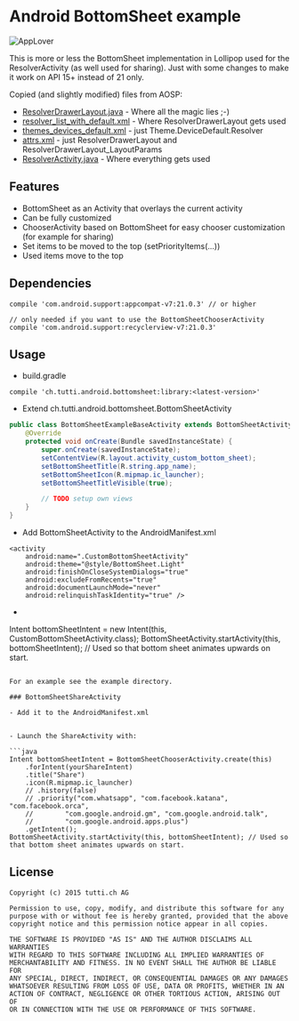 Android BottomSheet example
===========================

![AppLover](https://raw.github.com/tutti-ch/android-bottomsheet/master/preview.png)

This is more or less the BottomSheet implementation in Lollipop used for the ResolverActivity (as well used for sharing). Just with some changes to make it work on API 15+ instead of 21 only.

Copied (and slightly modified) files from AOSP:

- [ResolverDrawerLayout.java](https://github.com/android/platform_frameworks_base/blob/master/core/java/com/android/internal/widget/ResolverDrawerLayout.java) - Where all the magic lies ;-)
- [resolver_list_with_default.xml](https://github.com/android/platform_frameworks_base/blob/master/core/res/res/layout/resolver_list_with_default.xml) - Where ResolverDrawerLayout gets used
- [themes_devices_default.xml](https://github.com/android/platform_frameworks_base/blob/master/core/res/res/values/themes_device_defaults.xml) - just Theme.DeviceDefault.Resolver
- [attrs.xml](https://github.com/android/platform_frameworks_base/blob/master/core/res/res/values/attrs.xml) - just ResolverDrawerLayout and ResolverDrawerLayout_LayoutParams
- [ResolverActivity.java](https://github.com/android/platform_frameworks_base/blob/master/core/java/com/android/internal/app/ResolverActivity.java) - Where everything gets used

## Features
- BottomSheet as an Activity that overlays the current activity
 - Can be fully customized
- ChooserActivity based on BottomSheet for easy chooser customization (for example for sharing)
 - Set items to be moved to the top (setPriorityItems(...))
 - Used items move to the top

## Dependencies

```
compile 'com.android.support:appcompat-v7:21.0.3' // or higher

// only needed if you want to use the BottomSheetChooserActivity
compile 'com.android.support:recyclerview-v7:21.0.3'
```

## Usage
- build.gradle
```
compile 'ch.tutti.android.bottomsheet:library:<latest-version>'
```

- Extend ch.tutti.android.bottomsheet.BottomSheetActivity
```java
public class BottomSheetExampleBaseActivity extends BottomSheetActivity {
    @Override
    protected void onCreate(Bundle savedInstanceState) {
        super.onCreate(savedInstanceState);
        setContentView(R.layout.activity_custom_bottom_sheet);
        setBottomSheetTitle(R.string.app_name);
        setBottomSheetIcon(R.mipmap.ic_launcher);
        setBottomSheetTitleVisible(true);

        // TODO setup own views
    }
}
```
- Add BottomSheetActivity to the AndroidManifest.xml
```
<activity
    android:name=".CustomBottomSheetActivity"
    android:theme="@style/BottomSheet.Light"
    android:finishOnCloseSystemDialogs="true"
    android:excludeFromRecents="true"
    android:documentLaunchMode="never"
    android:relinquishTaskIdentity="true" />
```
- ```java
Intent bottomSheetIntent = new Intent(this, CustomBottomSheetActivity.class);
BottomSheetActivity.startActivity(this, bottomSheetIntent); // Used so that bottom sheet animates upwards on start.
```

For an example see the example directory.

### BottomSheetShareActivity

- Add it to the AndroidManifest.xml

```
<activity
    android:name="ch.tutti.android.bottomsheet.BottomSheetChooserActivity"
    android:documentLaunchMode="never"
    android:excludeFromRecents="true"
    android:finishOnCloseSystemDialogs="true"
    android:relinquishTaskIdentity="true"
    android:theme="@style/BottomSheet.Light" />
```

- Launch the ShareActivity with:

```java
Intent bottomSheetIntent = BottomSheetChooserActivity.create(this)
    .forIntent(yourShareIntent)
    .title("Share")
    .icon(R.mipmap.ic_launcher)
    // .history(false)
    // .priority("com.whatsapp", "com.facebook.katana", "com.facebook.orca",
    //        "com.google.android.gm", "com.google.android.talk",
    //        "com.google.android.apps.plus")
    .getIntent();
BottomSheetActivity.startActivity(this, bottomSheetIntent); // Used so that bottom sheet animates upwards on start.
```

## License

    Copyright (c) 2015 tutti.ch AG

    Permission to use, copy, modify, and distribute this software for any
    purpose with or without fee is hereby granted, provided that the above
    copyright notice and this permission notice appear in all copies.

    THE SOFTWARE IS PROVIDED "AS IS" AND THE AUTHOR DISCLAIMS ALL WARRANTIES
    WITH REGARD TO THIS SOFTWARE INCLUDING ALL IMPLIED WARRANTIES OF
    MERCHANTABILITY AND FITNESS. IN NO EVENT SHALL THE AUTHOR BE LIABLE FOR
    ANY SPECIAL, DIRECT, INDIRECT, OR CONSEQUENTIAL DAMAGES OR ANY DAMAGES
    WHATSOEVER RESULTING FROM LOSS OF USE, DATA OR PROFITS, WHETHER IN AN
    ACTION OF CONTRACT, NEGLIGENCE OR OTHER TORTIOUS ACTION, ARISING OUT OF
    OR IN CONNECTION WITH THE USE OR PERFORMANCE OF THIS SOFTWARE.
